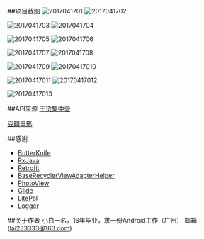 ##项目截图
![2017041701](https://github.com/lai233333/MyDemo/blob/master/screenshot/2017041701.jpg)
![2017041702](https://github.com/lai233333/MyDemo/blob/master/screenshot/2017041702.jpg)

![2017041703](https://github.com/lai233333/MyDemo/blob/master/screenshot/2017041703.jpg)
![2017041704](https://github.com/lai233333/MyDemo/blob/master/screenshot/2017041704.jpg)

![2017041705](https://github.com/lai233333/MyDemo/blob/master/screenshot/2017041705.jpg)
![2017041706](https://github.com/lai233333/MyDemo/blob/master/screenshot/2017041706.jpg)

![2017041707](https://github.com/lai233333/MyDemo/blob/master/screenshot/2017041707.jpg)
![2017041708](https://github.com/lai233333/MyDemo/blob/master/screenshot/2017041708.jpg)

![2017041709](https://github.com/lai233333/MyDemo/blob/master/screenshot/2017041709.jpg)
![20170417010](https://github.com/lai233333/MyDemo/blob/master/screenshot/20170417010.jpg)

![20170417011](https://github.com/lai233333/MyDemo/blob/master/screenshot/20170417011.jpg)
![20170417012](https://github.com/lai233333/MyDemo/blob/master/screenshot/20170417012.jpg)

![20170417013](https://github.com/lai233333/MyDemo/blob/master/screenshot/20170417013.jpg)

##API来源
[干货集中营](http://gank.io)

[豆瓣电影](https://developers.douban.com/wiki/?title=movie_v2)

##感谢
* [ButterKnife](https://github.com/JakeWharton/butterknife)
* [RxJava](https://github.com/ReactiveX/RxJava)
* [Retrofit](https://github.com/square/retrofit)
* [BaseRecyclerViewAdapterHelper](https://github.com/CymChad/BaseRecyclerViewAdapterHelper)
* [PhotoView](https://github.com/chrisbanes/PhotoView)
* [Glide](https://github.com/bumptech/glide)
* [LitePal](https://github.com/LitePalFramework/LitePal)
* [Logger](https://github.com/orhanobut/logger)

##关于作者
小白一名，16年毕业，求一份Android工作（广州） 邮箱(lai233333@163.com)

